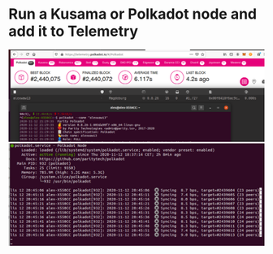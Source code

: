 # Run a Kusama or Polkadot node and add it to Telemetry
![1](https://github.com/alexwaw/polkahw/blob/main/Screenshot%20from%202020-11-12%2021-32-23.png)
![2](https://github.com/alexwaw/polkahw/blob/main/Screenshot%20from%202020-11-12%2020-50-17.png)
